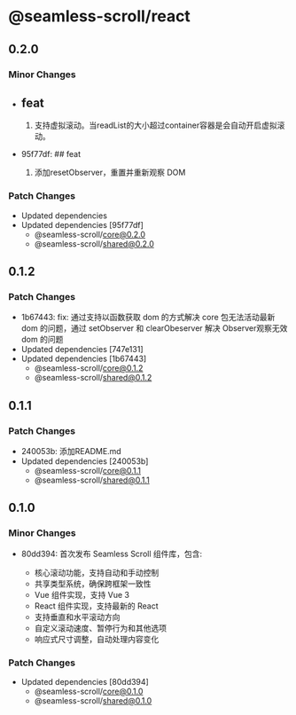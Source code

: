 # @seamless-scroll/react

## 0.2.0

### Minor Changes

- ## feat

  1. 支持虚拟滚动。当readList的大小超过container容器是会自动开启虚拟滚动。

- 95f77df: ## feat

  1. 添加resetObserver，重置并重新观察 DOM

### Patch Changes

- Updated dependencies
- Updated dependencies [95f77df]
  - @seamless-scroll/core@0.2.0
  - @seamless-scroll/shared@0.2.0

## 0.1.2

### Patch Changes

- 1b67443: fix: 通过支持以函数获取 dom 的方式解决 core 包无法活动最新 dom 的问题，通过 setObserver 和 clearObeserver 解决 Observer观察无效 dom 的问题
- Updated dependencies [747e131]
- Updated dependencies [1b67443]
  - @seamless-scroll/core@0.1.2
  - @seamless-scroll/shared@0.1.2

## 0.1.1

### Patch Changes

- 240053b: 添加README.md
- Updated dependencies [240053b]
  - @seamless-scroll/core@0.1.1
  - @seamless-scroll/shared@0.1.1

## 0.1.0

### Minor Changes

- 80dd394: 首次发布 Seamless Scroll 组件库，包含:

  - 核心滚动功能，支持自动和手动控制
  - 共享类型系统，确保跨框架一致性
  - Vue 组件实现，支持 Vue 3
  - React 组件实现，支持最新的 React
  - 支持垂直和水平滚动方向
  - 自定义滚动速度、暂停行为和其他选项
  - 响应式尺寸调整，自动处理内容变化

### Patch Changes

- Updated dependencies [80dd394]
  - @seamless-scroll/core@0.1.0
  - @seamless-scroll/shared@0.1.0
